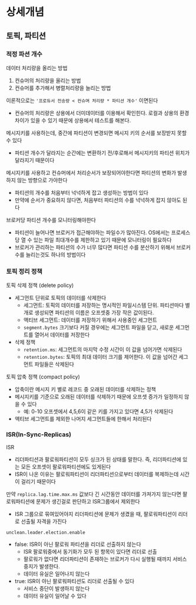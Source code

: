 # 상세개념
## 토픽, 파티션
### 적정 파션 개수
데이터 처리량을 올리는 방법
1. 컨슈머의 처리량을 올리는 방법
2. 컨슈머를 추가해서 병렬처리량을 늘리는 방법

이론적으로는 `'프로듀서 전송량 < 컨슈며 처리량 * 파티션 개수'` 이면된다
- 컨슈머의 처리량은 상용에서 더미데이터를 이용해서 확인힌다. 로컬과 상용의 환경차이가 있을 수 있기 때문에 상용에서 테스트를 해본다. 

메시지키를 사용하는데, 중간에 파티션이 변경되면 메시지 키의 순서를 보장받지 못할 수 있다
- 파티션 개수가 달라지는 순간에는 변환하기 전/후로해서 메시지키의 파티션 위치가 달라지기 때문이다

메시지키를 사용하고 컨슈머에서 처리순서가 보장되어야한다면 파티션의 변화가 발생하지 않는 방향으로 가야한다
- 파티션의 개수를 처음부터 넉넉하게 잡고 생성하는 방법이 있다
- 만약에 순서가 중요하지 않다면, 처음부터 파티션의 수를 넉넉하게 잡지 않아도 된다

브로커당 파티션 개수를 모니터링해야한다
- 파티션이 늘어나면 브로커가 접근해야하는 파일수가 많아진다. OS에서는 프로세스당 열 수 있는 파일 최대개수를 제한하고 있기 때문에 모니터링이 필요하다
- 브로커가 관리하는 파티션의 수가 너무 많다면 파티션 수를 분산하기 위해서 브로커수를 늘리는것도 하나의 방법이다

### 토픽 정리 정책
토픽 삭제 정책 (delete policy)
- 세그먼트 단위로 토픽의 데이터를 삭제한다
   - 세그먼트: 토픽의 데이터를 저장하는 명시적인 파일시스템 단위. 파티션마다 별개로 생성되면 파티션의 이름은 오프셋중 가장 작은 값이된다. 
   - 액티브 세그먼트: 데이터를 저장하기 위해서 사용중인 세그먼트
   - `segment.bytes` 크기보다 커질 경우에는 세그먼트 파일을 닫고, 새로운 세그먼트를 열어서 데이터를 저장한다
- 삭제 정책
   - `retention.ms`: 세그먼트의 마지막 수정 시간이 이 값을 넘어가면 삭제된다
   - `retention.bytes`: 토픽의 최대 데이터 크기를 제어한다. 이 값을 넘어간 세그먼트 파일들은 삭제된다

토픽 압축 정책 (compact policy)
- 압축이란 메시지 키 별로 레코드 중 오래된 데이터를 삭제하는 정책
- 메시지키를 기준으로 오래된 데이터를 삭제하기 때문에 오프셋 증가가 일정하지 않을 수 있다
   - 예: 0-10 오프셋에서 4,5,6이 같은 키를 가지고 있다면 4,5가 삭제된다
- 액티브 세그먼트를 제외한 나머지 세그먼트들에 한해서 처리된다

### ISR(In-Sync-Replicas)
ISR
- 리더파티션과 팔로워파티션이 모두 싱크가 된 상태를 말한다. 즉, 리더파티션에 있는 모든 오프셋이 팔로워파티션에도 있게된다
- ISR이 나온 이유는 팔로워파티션이 리더파티션으로부터 데이터를 복제하는데 시간이 걸리기 때문이다

만약 `replica.lag.time.max.ms` 값보다 긴 시간동안 데이터를 가져가지 않는다면 팔로워파티션에 문제가 생긴걸로 판단하고 ISR그룹에서 제외한다
- ISR 그룹으로 묶여있어야지 리더파티션에 문제가 생겼을 때, 팔로워파티션이 리더로 선출될 자격을 가진다

`unclean.leader.election.enable`
- false: ISR이 아닌 팔로워 파티션을 리더로 선출하지 않는다
   - ISR 팔로워중에서 동기화가 모두 된 항목이 있다면 리더로 선출
   - 팔로워가 없다면 리더파티션이 존재하는 브로커가 다시 실행될 때까지 서비스 중지가 발생한다. 
   - 데이터 유실은 일어나지 않는다
- true: ISR이 아닌 팔로워파티션도 리더로 선출될 수 있다
   - 서비스 중단이 발생하지 않는다
   - 데이터 유실이 일어날 수 있다
